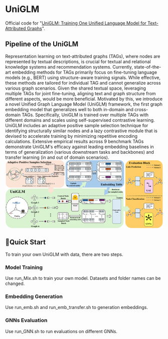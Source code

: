 # UniGLM
Official code for "[UniGLM: Training One Unified Language Model for Text-Attributed Graphs](https://arxiv.org/abs/2406.08310v2)". 

## Pipeline of the UniGLM
Representation learning on text-attributed graphs (TAGs), where nodes are represented by textual descriptions, is crucial for textual and relational knowledge systems and recommendation systems. Currently, state-of-the-art embedding methods for TAGs primarily focus on fine-tuning language models (e.g., BERT) using structure-aware training signals. While effective, these methods are tailored for individual TAG and cannot generalize across various graph scenarios. Given the shared textual space, leveraging multiple TAGs for joint fine-tuning, aligning text and graph structure from different aspects, would be more beneficial. Motivated by this, we introduce a novel Unified Graph Language Model (UniGLM) framework, the first graph embedding model that generalizes well to both in-domain and cross-domain TAGs. Specifically, UniGLM is trained over multiple TAGs with different domains and scales using self-supervised contrastive learning. UniGLM includes an adaptive positive sample selection technique for identifying structurally similar nodes and a lazy contrastive module that is devised to accelerate training by minimizing repetitive encoding calculations. Extensive empirical results across 9 benchmark TAGs demonstrate UniGLM's efficacy against leading embedding baselines in terms of generalization (various downstream tasks and backbones) and transfer learning (in and out of domain scenarios).
![architecture](https://github.com/NYUSHCS/UniGLM/blob/main/img/UniGLMpipeline.png)

## 🚀Quick Start
To train your own UniGLM with data, there are two steps.

### Model Training
Use run_Mix.sh to train your own model. Datasets and folder names can be changed.

### Embedding Generation
Use run_emb.sh and run_emb_transfer.sh to generation embeddings.

### GNNs Evaluation
Use run_GNN.sh to run evaluations on different GNNs.
